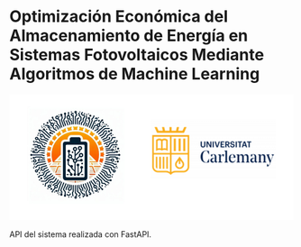 # Optimización Económica del Almacenamiento de Energía en Sistemas Fotovoltaicos Mediante Algoritmos de Machine Learning
![Logo EnergyPV](../LogoProyecto.bmp)

API del sistema realizada con FastAPI.
